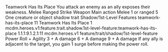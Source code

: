 <ability>
  <name>Teamwork Has Its Place</name>
  <flavor>You attack an enemy as an ally exposes their weakness.</flavor>
  <keywords>
    <keyword>Melee</keyword>
    <keyword>Ranged</keyword>
    <keyword>Strike</keyword>
    <keyword>Weapon</keyword>
  </keywords>
  <type>Main action</type>
  <distance>Melee 1 or ranged 5</distance>
  <target>One creature or object</target>
  <metadata>
    <class>shadow</class>
    <feature_type>trait</feature_type>
    <file_dpath>Shadow/1st-Level Features</file_dpath>
    <item_id>teamwork-has-its-place</item_id>
    <item_index>11</item_index>
    <item_name>Teamwork Has Its Place</item_name>
    <level>1</level>
    <scc>mcdm.heroes.v1:feature.trait.shadow.1st-level-feature:teamwork-has-its-place</scc>
    <scdc>1.1.1:9.1.2.1:11</scdc>
    <source>mcdm.heroes.v1</source>
    <type>feature/trait/shadow/1st-level-feature</type>
  </metadata>
  <effects>
    <effect type="roll">
      <roll>Power Roll + Agility</roll>
      <t1>3 + A damage</t1>
      <t2>6 + A damage</t2>
      <t3>9 + A damage</t3>
    </effect>
    <effect type="mundane">If any ally is adjacent to the target, you gain 1 surge before making the power roll.</effect>
  </effects>
</ability>
